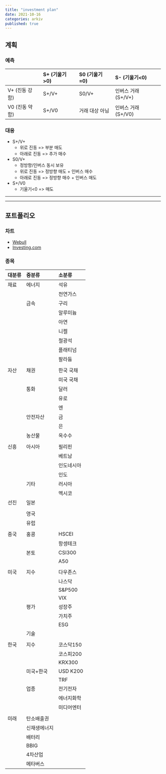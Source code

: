```yaml
---
title: "investment plan"
date: 2021-10-16
categories: arkiv
published: true
---
```


## 계획

### 예측

|            | S+ (기울기>0) | S0 (기울기=0)  | S- (기울기<0)       |
| :------------- | :------------ | :------------- | :------------------ |
| V+ (진동 강함) | S+/V+         | S0/V+          | 인버스 거래 (S+/V+) |
| V0 (진동 약함) | S+/V0         | 거래 대상 아님 | 인버스 거래 (S+/V0) |

### 대응

- S+/V+
  - 위로 진동 => 부분 매도
  - 아래로 진동 => 추가 매수
- S0/V+
  - 정방향/인버스 동시 보유
  - 위로 진동 => 정방향 매도 + 인버스 매수
  - 아래로 진동 => 정방향 매수 + 인버스 매도
- S+/V0
  - 기울기<0 => 매도

***
***

## 포트폴리오

### 차트

- [Webull](https://app.webull.com/trade)
- [Investing.com](https://www.investing.com/markets/)

### 종목

| 대분류 | 중분류       | 소분류     |
| :----- | :----------- | :--------- |
| 재료   | 에너지       | 석유       |
|      |            | 천연가스   |
|      | 금속         | 구리       |
|      |            | 알루미늄   |
|      |            | 아연       |
|      |            | 니켈       |
|      |            | 철광석     |
|      |            | 플래티넘   |
|      |            | 팔라듐     |
||||
| 자산   | 채권         | 한국 국채  |
|      |            | 미국 국채  |
|      | 통화         | 달러       |
|      |            | 유로       |
|      |            | 엔         |
|      | 안전자산     | 금         |
|      |        | 은         |
|      | 농산물       | 옥수수     |
||||
| 신흥   | 아시아       | 필리핀     |
|      |          | 베트남     |
|      |          | 인도네시아 |
|      |          | 인도       |
|      | 기타         | 러시아     |
|      |            | 멕시코     |
| 선진   | 일본         |           |
||||
|      | 영국         |           |
|      | 유럽         |           |
||||
| 중국   | 홍콩         | HSCEI      |
|      |            | 항셍테크   |
|      | 본토         | CSI300     |
|      |            | A50        |
||||
| 미국   | 지수         | 다우존스   |
|      |            | 나스닥     |
|      |            | S&P500     |
|      |            | VIX        |
|      | 평가         | 성장주     |
|      |            | 가치주     |
|      |            | ESG        |
|      | 기술         |            |
||||
| 한국   | 지수         | 코스닥150  |
|      |            | 코스피200  |
|      |            | KRX300     |
|      | 미국+한국    | USD K200   |
|      |            | TRF        |
|      | 업종         | 전기전자   |
|      |            | 에너지화학 |
|      |            | 미디어엔터 |
||||
| 미래   | 탄소배출권   |            |
|      | 신재생에너지  |             |
|      | 배터리       |            |
|      | BBIG         |            |
|      | 4차산업      |            |
|      | 메타버스     |            |
